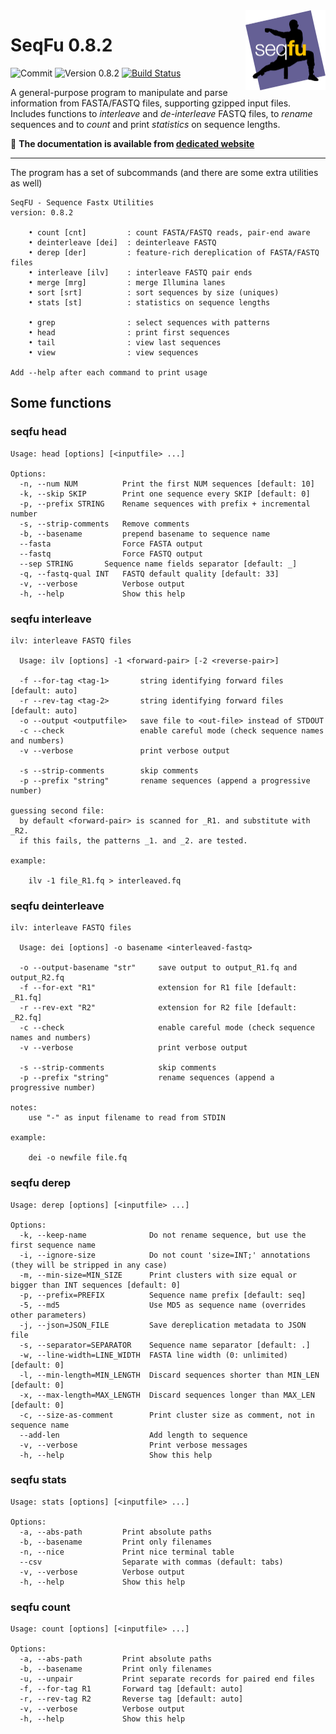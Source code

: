 <a href="https://telatin.github.io/seqfu2" description="SeqFu documentation">
<img align="right" width="128" height="128" src="docs/img/seqfu-512.png"></a>

# SeqFu 0.8.2

![Commit](https://img.shields.io/github/last-commit/telatin/nim-stuff)
![Version 0.8.2](https://img.shields.io/badge/version-0.8.2-blue)
[![Build Status](https://travis-ci.org/telatin/seqfu2.svg?branch=main)](https://travis-ci.org/telatin/seqfu2)

A general-purpose program to manipulate and parse information from FASTA/FASTQ files,
supporting gzipped input files.
Includes functions to *interleave* and *de-interleave* FASTQ files, to *rename*
sequences and to *count* and print *statistics* on sequence lengths.


:book: **The documentation is available from [dedicated website](https://telatin.github.io/seqfu2)**

---

The program has a set of subcommands (and there are some extra utilities as well)
```
SeqFU - Sequence Fastx Utilities
version: 0.8.2

	• count [cnt]         : count FASTA/FASTQ reads, pair-end aware
	• deinterleave [dei]  : deinterleave FASTQ
	• derep [der]         : feature-rich dereplication of FASTA/FASTQ files
	• interleave [ilv]    : interleave FASTQ pair ends
	• merge [mrg]         : merge Illumina lanes
	• sort [srt]          : sort sequences by size (uniques)
	• stats [st]          : statistics on sequence lengths

	• grep                : select sequences with patterns
	• head                : print first sequences
	• tail                : view last sequences
	• view                : view sequences

Add --help after each command to print usage

```
## Some functions

### seqfu head

```
Usage: head [options] [<inputfile> ...]

Options:
  -n, --num NUM          Print the first NUM sequences [default: 10]
  -k, --skip SKIP        Print one sequence every SKIP [default: 0]
  -p, --prefix STRING    Rename sequences with prefix + incremental number
  -s, --strip-comments   Remove comments
  -b, --basename         prepend basename to sequence name
  --fasta                Force FASTA output
  --fastq                Force FASTQ output
  --sep STRING       Sequence name fields separator [default: _]
  -q, --fastq-qual INT   FASTQ default quality [default: 33]
  -v, --verbose          Verbose output
  -h, --help             Show this help
```

### seqfu interleave

```
ilv: interleave FASTQ files

  Usage: ilv [options] -1 <forward-pair> [-2 <reverse-pair>]

  -f --for-tag <tag-1>       string identifying forward files [default: auto]
  -r --rev-tag <tag-2>       string identifying forward files [default: auto]
  -o --output <outputfile>   save file to <out-file> instead of STDOUT
  -c --check                 enable careful mode (check sequence names and numbers)
  -v --verbose               print verbose output

  -s --strip-comments        skip comments
  -p --prefix "string"       rename sequences (append a progressive number)

guessing second file:
  by default <forward-pair> is scanned for _R1. and substitute with _R2.
  if this fails, the patterns _1. and _2. are tested.

example:

    ilv -1 file_R1.fq > interleaved.fq
```

### seqfu deinterleave

```
ilv: interleave FASTQ files

  Usage: dei [options] -o basename <interleaved-fastq>

  -o --output-basename "str"     save output to output_R1.fq and output_R2.fq
  -f --for-ext "R1"              extension for R1 file [default: _R1.fq]
  -r --rev-ext "R2"              extension for R2 file [default: _R2.fq]
  -c --check                     enable careful mode (check sequence names and numbers)
  -v --verbose                   print verbose output

  -s --strip-comments            skip comments
  -p --prefix "string"           rename sequences (append a progressive number)
 
notes:
    use "-" as input filename to read from STDIN

example:

    dei -o newfile file.fq
```

### seqfu derep

```
Usage: derep [options] [<inputfile> ...]

Options:
  -k, --keep-name              Do not rename sequence, but use the first sequence name
  -i, --ignore-size            Do not count 'size=INT;' annotations (they will be stripped in any case)
  -m, --min-size=MIN_SIZE      Print clusters with size equal or bigger than INT sequences [default: 0]
  -p, --prefix=PREFIX          Sequence name prefix [default: seq]
  -5, --md5                    Use MD5 as sequence name (overrides other parameters)
  -j, --json=JSON_FILE         Save dereplication metadata to JSON file
  -s, --separator=SEPARATOR    Sequence name separator [default: .]
  -w, --line-width=LINE_WIDTH  FASTA line width (0: unlimited) [default: 0]
  -l, --min-length=MIN_LENGTH  Discard sequences shorter than MIN_LEN [default: 0]
  -x, --max-length=MAX_LENGTH  Discard sequences longer than MAX_LEN [default: 0]
  -c, --size-as-comment        Print cluster size as comment, not in sequence name
  --add-len                    Add length to sequence
  -v, --verbose                Print verbose messages
  -h, --help                   Show this help
```

### seqfu stats

```
Usage: stats [options] [<inputfile> ...]

Options:
  -a, --abs-path         Print absolute paths
  -b, --basename         Print only filenames
  -n, --nice             Print nice terminal table
  --csv                  Separate with commas (default: tabs)
  -v, --verbose          Verbose output
  -h, --help             Show this help
```

### seqfu count

```
Usage: count [options] [<inputfile> ...]

Options:
  -a, --abs-path         Print absolute paths
  -b, --basename         Print only filenames
  -u, --unpair           Print separate records for paired end files
  -f, --for-tag R1       Forward tag [default: auto]
  -r, --rev-tag R2       Reverse tag [default: auto]
  -v, --verbose          Verbose output
  -h, --help             Show this help
```
